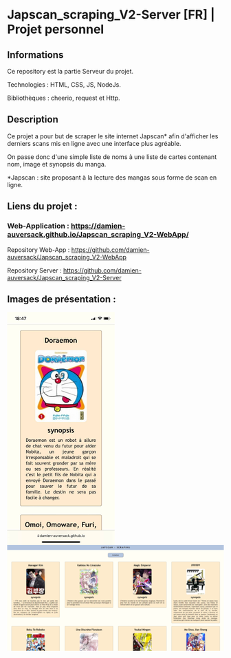 # Japscan_scraping_V2-Server [FR] | Projet personnel
## Informations

Ce repository est la partie Serveur du projet.

Technologies : HTML, CSS, JS, NodeJs.

Bibliothèques : cheerio, request et Http. 

## Description

Ce projet a pour but de scraper le site internet Japscan* afin d'afficher les derniers scans mis en ligne avec une interface plus agréable. 

On passe donc d'une simple liste de noms à une liste de cartes contenant nom, image et synopsis du manga.

*Japscan : site proposant à la lecture des mangas sous forme de scan en ligne.

## Liens du projet :

### Web-Application : https://damien-auversack.github.io/Japscan_scraping_V2-WebApp/

Repository Web-App : https://github.com/damien-auversack/Japscan_scraping_V2-WebApp

Repository Server : https://github.com/damien-auversack/Japscan_scraping_V2-Server

## Images de présentation :
<div>
<img align=top src="https://github.com/damien-auversack/Japscan_scraping_V2-Server/blob/main/presentation_pictures/picture_01.jpg" width="250px"> <img align=top src="https://github.com/damien-auversack/Japscan_scraping_V2-Server/blob/main/presentation_pictures/picture_02.jpg" width="700px">
</div>
